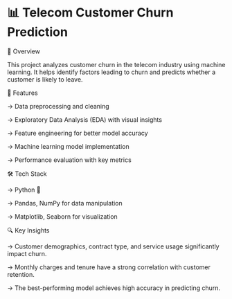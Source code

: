 # 📊 Telecom Customer Churn Prediction

📌 Overview

This project analyzes customer churn in the telecom industry using machine learning. It helps identify factors leading to churn and predicts whether a customer is likely to leave.

🚀 Features

→ Data preprocessing and cleaning

→ Exploratory Data Analysis (EDA) with visual insights

→ Feature engineering for better model accuracy

→ Machine learning model implementation

→ Performance evaluation with key metrics

🛠️ Tech Stack

→ Python 🐍

→ Pandas, NumPy for data manipulation

→ Matplotlib, Seaborn for visualization

🔍 Key Insights

→ Customer demographics, contract type, and service usage significantly impact churn.

→ Monthly charges and tenure have a strong correlation with customer retention.

→ The best-performing model achieves high accuracy in predicting churn.
